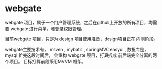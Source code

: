 # webgate
webgate 项目，属于一个门户管理系统，之后在github上开放的所有项目，均需要 webgate 进行菜单，和登录权限管理。

目前webgate 项目，只是为 design 项目使用准备，design项目正在 内测阶段。

webgate主要技术有，
maven , mybatis , springMVC 
easyui ,
数据库是，mysql
忙完这段时间后， 会重构 webgate 项目，打算拆成 前后端完全分离的两个项目。 目标打算前段采用MVVM 框架。
